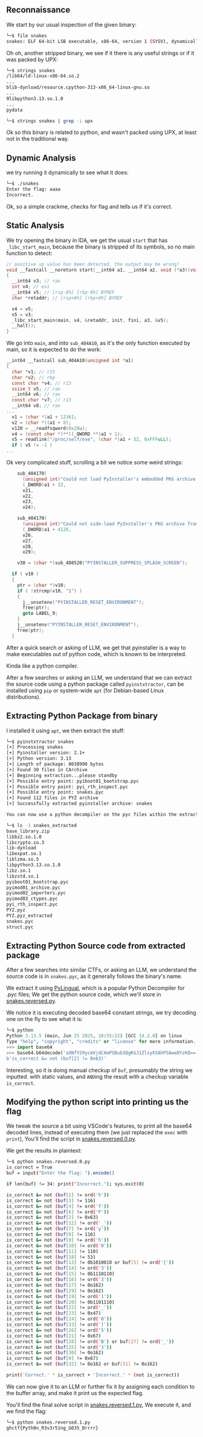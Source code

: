 ## Reconnaissance
We start by our usual inspection of the given binary:
```bash
└─$ file snakes
snakes: ELF 64-bit LSB executable, x86-64, version 1 (SYSV), dynamically linked, interpreter /lib64/ld-linux-x86-64.so.2, for GNU/Linux 3.2.0, BuildID[sha1]=eb586756c39e4efd29c393a8b324b3af04fd9a90, stripped
```

Oh oh, another stripped binary, we see if it there is any useful strings or if it was packed by UPX:
```bash
└─$ strings snakes
/lib64/ld-linux-x86-64.so.2
...
blib-dynload/resource.cpython-313-x86_64-linux-gnu.so
...
9libpython3.13.so.1.0
...
pydata
```

```bash
└─$ strings snakes | grep -i upx

```

Ok so this binary is related to python, and wasn't packed using UPX, at least not in the traditional way.

## Dynamic Analysis
we try running it dynamically to see what it does:
```bash
└─$ ./snakes
Enter the flag: aaaa
Incorrect.
```

Ok, so a simple crackme, checks for flag and tells us if it's correct.

## Static Analysis

We try opening the binary in IDA, we get the usual `start` that has `_libc_start_main`, because the binary is stripped of its symbols, so no main function to detect:
```C
// positive sp value has been detected, the output may be wrong!
void __fastcall __noreturn start(__int64 a1, __int64 a2, void (*a3)(void))
{
  __int64 v3; // rax
  int v4; // esi
  __int64 v5; // [rsp-8h] [rbp-8h] BYREF
  char *retaddr; // [rsp+0h] [rbp+0h] BYREF

  v4 = v5;
  v5 = v3;
  _libc_start_main(main, v4, &retaddr, init, fini, a3, &v5);
  __halt();
}
```

We go into `main`, and into `sub_404A10`, as it's the only function executed by main, so it is expected to do the work:
```C
__int64 __fastcall sub_404A10(unsigned int *a1)
{
  char *v1; // r15
  char *v2; // rbp
  const char *v4; // r13
  ssize_t v5; // rax
  __int64 v6; // rax
  const char *v7; // r13
  __int64 v8; // rax
...
  v1 = (char *)a1 + 12361;
  v2 = (char *)(a1 + 8);
  v120 = __readfsqword(0x28u);
  v4 = (const char *)**((_QWORD **)a1 + 1);
  v5 = readlink("/proc/self/exe", (char *)a1 + 32, 0xFFFuLL);
  if ( v5 != -1 )
...
```

Ok very complicated stuff, scrolling a bit we notice some weird strings:
```C
    sub_404170(
      (unsigned int)"Could not load PyInstaller's embedded PKG archive from the executable (%s)\n",
      (_DWORD)a1 + 32,
      v21,
      v22,
      v23,
      v24);

    sub_404170(
      (unsigned int)"Could not side-load PyInstaller's PKG archive from external file (%s)\n",
      (_DWORD)a1 + 4128,
      v26,
      v27,
      v28,
      v29);

    v30 = (char *)sub_408520("PYINSTALLER_SUPPRESS_SPLASH_SCREEN");

  if ( v10 )
  {
    ptr = (char *)v10;
    if ( !strcmp(v10, "1") )
    {
      j__unsetenv("PYINSTALLER_RESET_ENVIRONMENT");
      free(ptr);
      goto LABEL_9;
    }
    j__unsetenv("PYINSTALLER_RESET_ENVIRONMENT");
    free(ptr);
  }
```

After a quick search or asking of LLM, we get that pyinstaller is a way to make executables out of python code, which is known to be interpreted.

Kinda like a python compiler.

After a few searches or asking an LLM, we understand that we can extract the source code using a python package called `pyinstxtractor`, can be installed using `pip` or system-wide `apt` (for Debian-based Linux distributions).

## Extracting Python Package from binary

I installed it using `apt`, we then extract the stuff:
```bash
└─$ pyinstxtractor snakes
[+] Processing snakes
[+] Pyinstaller version: 2.1+
[+] Python version: 3.13
[+] Length of package: 8038990 bytes
[+] Found 30 files in CArchive
[+] Beginning extraction...please standby
[+] Possible entry point: pyiboot01_bootstrap.pyc
[+] Possible entry point: pyi_rth_inspect.pyc
[+] Possible entry point: snakes.pyc
[+] Found 112 files in PYZ archive
[+] Successfully extracted pyinstaller archive: snakes

You can now use a python decompiler on the pyc files within the extracted directory

└─$ ls -1 snakes_extracted
base_library.zip
libbz2.so.1.0
libcrypto.so.3
lib-dynload
libexpat.so.1
liblzma.so.5
libpython3.13.so.1.0
libz.so.1
libzstd.so.1
pyiboot01_bootstrap.pyc
pyimod01_archive.pyc
pyimod02_importers.pyc
pyimod03_ctypes.pyc
pyi_rth_inspect.pyc
PYZ.pyz
PYZ.pyz_extracted
snakes.pyc
struct.pyc
```

## Extracting Python Source code from extracted package
After a few searches into similar CTFs, or asking an LLM, we understand the source code is in `snakes.pyc`, as it generally follows the binary's name.

We extract it using [PyLingual](https://pylingual.io/), which is a popular Python Decompiler for .pyc files; We get the python source code, which we'll store in [snakes.reversed.py](./snakes.reversed.py).

We notice it is executing decoded base64 constant strings, we try decoding one on the fly to see what it is:
```python
└─$ python
Python 3.13.5 (main, Jun 25 2025, 18:55:22) [GCC 14.2.0] on linux
Type "help", "copyright", "credits" or "license" for more information.
>>> import base64
>>> base64.b64decode('aXNfY29ycmVjdCAmPSBub3QgKGJ1ZlsyXSAhPSAweDYzKQ==')
b'is_correct &= not (buf[2] != 0x63)'
```

Interesting, so it is doing manual checkup of `buf`, presumably the string we inputted. with static values, and `AND`ing the result with a checkup variable `is_correct`.

## Modifying the python script into printing us the flag

We tweak the source a bit using VSCode's features, to print all the base64 decoded lines, instead of executing them (we just replaced the `exec` with `print`), You'll find the script in [snakes.reversed.0.py](./snakes.reversed.0.py).

We get the results in plaintext:
```bash
└─$ python snakes.reversed.0.py
is_correct = True
buf = input("Enter the flag: ").encode()

if len(buf) != 34: print("Incorrect."); sys.exit(0)

is_correct &= not (buf[1] != ord('h'))
is_correct &= not (buf[3] != 116)
is_correct &= not (buf[4] != ord('f'))
is_correct &= not (buf[6] != ord('P'))
is_correct &= not (buf[2] != 0x63)
is_correct &= not (buf[12] != ord('_'))
is_correct &= not (buf[7] != ord('y'))
is_correct &= not (buf[8] != 116)
is_correct &= not (buf[9] != ord('h'))
is_correct &= not (buf[10] != ord('0'))
is_correct &= not (buf[11] != 110)
is_correct &= not (buf[18] != 53)
is_correct &= not (buf[13] != 0b1010010 or buf[5] != ord('{'))
is_correct &= not (buf[14] != ord('3'))
is_correct &= not (buf[15] != 0b1110110)
is_correct &= not (buf[16] != ord('3'))
is_correct &= not (buf[17] != 0o162)
is_correct &= not (buf[29] != 0o162)
is_correct &= not (buf[19] != ord('1'))
is_correct &= not (buf[20] != 0b1101110)
is_correct &= not (buf[22] != ord('_'))
is_correct &= not (buf[23] != 0x47)
is_correct &= not (buf[24] != ord('0'))
is_correct &= not (buf[33] != ord('}'))
is_correct &= not (buf[26] != ord('5'))
is_correct &= not (buf[21] != 0x67)
is_correct &= not (buf[28] != ord('B') or buf[27] != ord('_'))
is_correct &= not (buf[25] != ord('3'))
is_correct &= not (buf[30] != 0o162)
is_correct &= not (buf[0] != 0x67)
is_correct &= not (buf[32] != 0o162 or buf[31] != 0o162)

print('Correct.' * is_correct + 'Incorrect.' * (not is_correct))
```

We can now give it to an LLM or further fix it by assigning each condition to the buffer array, and make it print us the expected flag.

You'll find the final solve script in [snakes.reversed.1.py](./snakes.reversed.1.py), We execute it, and we find the flag:
```bash
└─$ python snakes.reversed.1.py
ghctf{Pyth0n_R3v3r51ng_G035_Brrrr}
```